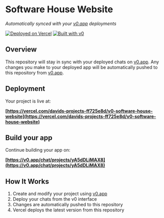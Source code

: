 # Software House Website

*Automatically synced with your [v0.app](https://v0.app) deployments*

[![Deployed on Vercel](https://img.shields.io/badge/Deployed%20on-Vercel-black?style=for-the-badge&logo=vercel)](https://vercel.com/davids-projects-ff725e8d/v0-software-house-website)
[![Built with v0](https://img.shields.io/badge/Built%20with-v0.app-black?style=for-the-badge)](https://v0.app/chat/projects/yA5dDLiMAX8)

## Overview

This repository will stay in sync with your deployed chats on [v0.app](https://v0.app).
Any changes you make to your deployed app will be automatically pushed to this repository from [v0.app](https://v0.app).

## Deployment

Your project is live at:

**[https://vercel.com/davids-projects-ff725e8d/v0-software-house-website](https://vercel.com/davids-projects-ff725e8d/v0-software-house-website)**

## Build your app

Continue building your app on:

**[https://v0.app/chat/projects/yA5dDLiMAX8](https://v0.app/chat/projects/yA5dDLiMAX8)**

## How It Works

1. Create and modify your project using [v0.app](https://v0.app)
2. Deploy your chats from the v0 interface
3. Changes are automatically pushed to this repository
4. Vercel deploys the latest version from this repository
